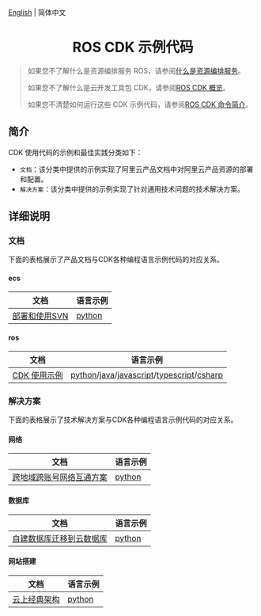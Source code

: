 [English](./README.md) | 简体中文

<h1 align="center">ROS CDK 示例代码</h1>

> 如果您不了解什么是资源编排服务 ROS，请参阅[什么是资源编排服务](https://help.aliyun.com/zh/ros/product-overview/what-is-ros)。
> 
> 如果您不了解什么是云开发工具包 CDK，请参阅[ROS CDK 概览](https://help.aliyun.com/zh/ros/developer-reference/ros-cdk)。
> 
> 如果您不清楚如何运行这些 CDK 示例代码，请参阅[ROS CDK 命令简介](https://help.aliyun.com/zh/ros/developer-reference/ros-cdk-commands)。

## 简介

CDK 使用代码的示例和最佳实践分类如下：

- `文档`：该分类中提供的示例实现了阿里云产品文档中对阿里云产品资源的部署和配置。
- `解决方案`：该分类中提供的示例实现了针对通用技术问题的技术解决方案。

## 详细说明

### 文档

下面的表格展示了产品文档与CDK各种编程语言示例代码的对应关系。

#### ecs

|文档               |语言示例               |
|-------------------|---------------------|
|[部署和使用SVN](https://help.aliyun.com/zh/ecs/use-cases/deploying-and-using-svn)|[python](documents/ecs/deploy-SVN-by-using-svnserve/python/) |

#### ros

|文档               |语言示例               |
|-------------------|---------------------|
|[CDK 使用示例](https://help.aliyun.com/zh/ros/developer-reference/usage-examples)|[python](./documents/ros/usage-examples/python/)/[java](./documents/ros/usage-examples/java/)/[javascript](./documents/ros/usage-examples/javascript/)/[typescript](./documents/ros/usage-examples/typescript/)/[csharp](./documents/ros/usage-examples/csharp/)|

### 解决方案

下面的表格展示了技术解决方案与CDK各种编程语言示例代码的对应关系。

#### 网络

|文档               |语言示例               |
|-------------------|---------------------|
|[跨地域跨账号网络互通方案](https://www.aliyun.com/solution/tech-solution/cracani)|[python](./solutions/network/cross-region-account-network-interwork-scheme/python/)|

#### 数据库

|文档               |语言示例               |
|-------------------|---------------------|
|[自建数据库迁移到云数据库](https://www.aliyun.com/solution/tech-solution/smowdttc)|[python](./solutions/database/data-transmission-from-ECS-to-RDS/python/)|

#### 网站搭建

|文档               |语言示例               |
|-------------------|---------------------|
|[云上经典架构](https://www.aliyun.com/solution/tech-solution/habwoc)|[python](solutions/website/classic-architecture-on-the-cloud/python/)|
